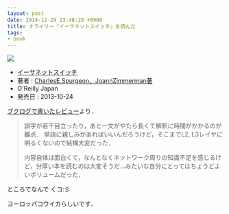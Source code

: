 ```yaml
---
layout: post
date: 2014-12-29 23:48:29 +0900
title: オライリー『イーサネットスイッチ』を読んだ
tags: 
- book
---
```

[![](http://www.oreilly.co.jp/books/images/picture_large978-4-87311-642-6.jpeg)](http://www.oreilly.co.jp/books/9784873116426/)

- [イーサネットスイッチ](http://www.oreilly.co.jp/books/9784873116426/)
- 著者 : [CharlesE.Spurgeon、JoannZimmerman著](http://booklog.jp/author/CharlesE.Spurgeon%E3%80%81JoannZimmerman%E8%91%97)
- O'Reilly Japan
- 発売日 : 2013-10-24

[ブクログで書いたレビュー](http://booklog.jp/item/11/9784873116426)より．

> 誤字が若干目立ったり，あと一文がやたら長くて解釈に時間がかかるのが難点．
> 単語に親しみがあればいいんだろうけど，そこまでL2, L3レイヤに明るくないので結構大変だった．
> 
> 内容自体は面白くて，なんとなくネットワーク周りの知識不足を感じるけど，分厚い本を読むのは大変そうだ...みたいな自分にとってはちょうどよいボリュームだった．



ところでなんで くコ:彡

ヨーロッパコウイカらしいです．
